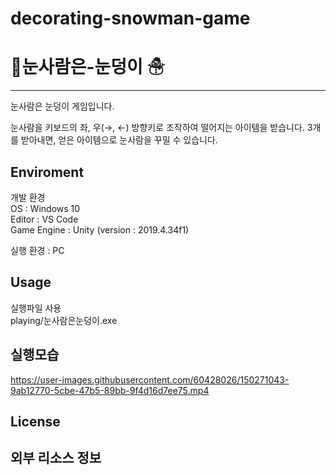 # decorating-snowman-game

# 🎁눈사람은-눈덩이 ☃
---
눈사람은 눈덩이 게임입니다.

눈사람을 키보드의 좌, 우(→, ←) 방향키로 조작하여 떨어지는 아이템을 받습니다.  3개를 받아내면, 얻은 아이템으로 눈사람을 꾸밀 수 있습니다.

Enviroment 
---
개발 환경  
OS : Windows 10  
Editor : VS Code  
Game Engine : Unity (version : 2019.4.34f1)  
  
실행 환경 : PC

Usage
---
실행파일 사용  
playing/눈사람은눈덩이.exe  

실행모습
---

https://user-images.githubusercontent.com/60428026/150271043-9ab12770-5cbe-47b5-89bb-9f4d16d7ee75.mp4



License
---

외부 리소스 정보
---


